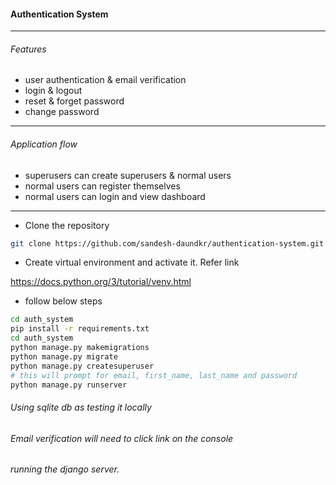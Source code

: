 #### Authentication System

---
###### Features

- user authentication & email verification
- login & logout
- reset & forget password
- change password

---
###### Application flow

- superusers can create superusers & normal users
- normal users can register themselves
- normal users can login and view dashboard

---

- Clone the repository
```bash
git clone https://github.com/sandesh-daundkr/authentication-system.git
```

- Create virtual environment and activate it. Refer link

 https://docs.python.org/3/tutorial/venv.html 
 
 - follow below steps
 ```bash
cd auth_system
pip install -r requirements.txt
cd auth_system
python manage.py makemigrations
python manage.py migrate
python manage.py createsuperuser
# this will prompt for email, first_name, last_name and password
python manage.py runserver
```

###### Using sqlite db as testing it locally
###### Email verification will need to click link on the console
###### running the django server.
